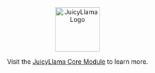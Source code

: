 <div align="center">
  <a href="https://juicyllama.com/" target="_blank">
    <img src="https://juicyllama.com/assets/images/icon.png" width="100" alt="JuicyLlama Logo" />
  </a>
  
Visit the [JuicyLlama Core Module](https://docs.juicyllama.com/backend/core) to learn more.
</div>
